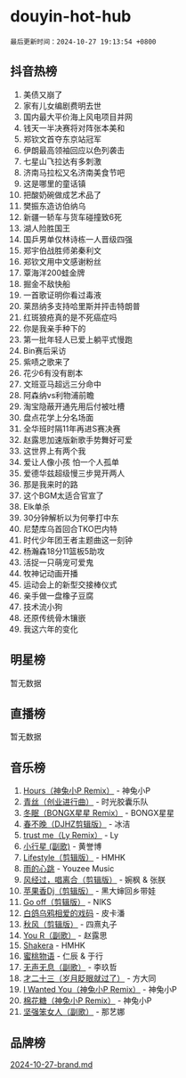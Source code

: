 # douyin-hot-hub

`最后更新时间：2024-10-27 19:13:54 +0800`

## 抖音热榜

1. 美债又崩了
1. 家有儿女编剧费明去世
1. 国内最大平价海上风电项目并网
1. 钱天一半决赛将对阵张本美和
1. 郑钦文首夺东京站冠军
1. 伊朗最高领袖回应以色列袭击
1. 七星山飞拉达有多刺激
1. 济南马拉松又名济南美食节吧
1. 这是哪里的童话镇
1. 把酸奶碗做成艺术品了
1. 樊振东造访伯纳乌
1. 新疆一轿车与货车碰撞致6死
1. 湖人险胜国王
1. 国乒男单仅林诗栋一人晋级四强
1. 郑宇伯战胜师弟秦利文
1. 郑钦文用中文感谢粉丝
1. 覃海洋200蛙金牌
1. 掘金不敌快船
1. 一首歌证明你看过毒液
1. 莱昂纳多支持哈里斯并抨击特朗普
1. 红斑狼疮真的是不死癌症吗
1. 你是我亲手种下的
1. 第一批年轻人已爱上躺平式慢跑
1. Bin赛后采访
1. 紫啧之歌来了
1. 花少6有没有剧本
1. 文班亚马超远三分命中
1. 阿森纳vs利物浦前瞻
1. 淘宝隐蔽开通先用后付被吐槽
1. 盘点花学上分名场面
1. 全华班时隔11年再进S赛决赛
1. 赵露思加速版新歌手势舞好可爱
1. 这世界上有两个我
1. 爱让人像小孩 怕一个人孤单
1. 爱德华兹超级慢三步晃开两人
1. 那是我来时的路
1. 这个BGM太适合官宣了
1. Elk单杀
1. 30分钟解析以为何拳打中东
1. 尼楚库乌首回合TKO巴内特
1. 时代少年团王者主题曲这一刻钟
1. 杨瀚森18分11篮板5助攻
1. 活捉一只萌宠可爱鬼
1. 牧神记动画开播
1. 运动会上的新型交接棒仪式
1. 亲手做一盘橡子豆腐
1. 技术流小狗
1. 还原传统骨木镶嵌
1. 我这六年的变化

## 明星榜

暂无数据

## 直播榜

暂无数据

## 音乐榜

1. [Hours（神兔小P Remix）](https://sf5-hl-cdn-tos.douyinstatic.com/obj/tos-cn-ve-2774/oUXHUn2Ui2yeCiTUvQNIdgAycsCBBCBytMlfZw) - 神兔小P
1. [青丝（创业进行曲）](https://sf5-hl-cdn-tos.douyinstatic.com/obj/tos-cn-ve-2774/ooYARJB5iBRNhCOkDsS3BAKW91CIMoQfwzwKLi) - 时光胶囊乐队
1. [冬眠（BONGX星星 Remix）](https://sf3-cdn-tos.douyinstatic.com/obj/tos-cn-ve-2774/oMCfFFoE3LwQ7agAgOIG4ieExqkeAsxNBEkLdz) - BONGX星星
1. [春不晚（DJHZ剪辑版）](https://sf5-hl-cdn-tos.douyinstatic.com/obj/tos-cn-ve-2774/osEZa7YZ6wNo9QDABgfGFaCQKRQTNafsBJDnKt) - 冰洁
1. [trust me（Ly Remix）](https://sf5-hl-cdn-tos.douyinstatic.com/obj/tos-cn-ve-2774/oUo1M8fz5AfmMSExABQQKFE0eCMWgsiccfqrMA) - Ly
1. [小行星 (副歌)](https://sf3-cdn-tos.douyinstatic.com/obj/tos-cn-ve-2774/oArWEvgkJwVsB0KMIw6iBsAoHAciIjJqzWeTQr) - 黄誉博
1. [Lifestyle（剪辑版）](https://sf5-hl-cdn-tos.douyinstatic.com/obj/tos-cn-ve-2774/owfqGgjwG3V5lCLaAIezFMeg3LtuKNBaZKgzPV) - HMHK
1. [雨的心跳](https://sf5-hl-cdn-tos.douyinstatic.com/obj/tos-cn-ve-2774/o0vI5NZuiJgxWIQQFhXO0RTrsiIAsBSiMIECz) - Youzee Music
1. [风经过，唱离合（剪辑版）](https://sf5-hl-cdn-tos.douyinstatic.com/obj/tos-cn-ve-2774/okllg5DG2MmUF3aiiDfBZx6ZLvfwOTtbCEAHyI) - 婉枫 & 张朕
1. [苹果香Dj（剪辑版）](https://sf5-hl-cdn-tos.douyinstatic.com/obj/tos-cn-ve-2774/oEeIEQbYGAOspCTRAIeYF4Ok8LgZ8NBaRe4ztR) - 黑大婶回乡带娃
1. [Go off（剪辑版）](https://sf5-hl-cdn-tos.douyinstatic.com/obj/tos-cn-ve-2774/oYLJZTCGnIQBt2BsMBCFksOEMnDQesCr2gfZ7N) - NIKS
1. [白鸽乌鸦相爱的戏码](https://sf5-hl-cdn-tos.douyinstatic.com/obj/tos-cn-ve-2774/oMVVEf6eDAOmFtNtCsEqKpIorBDM8Nkg6TZRqC) - 皮卡潘
1. [秋风（剪辑版）](https://sf3-cdn-tos.douyinstatic.com/obj/tos-cn-ve-2774/ocGaU84LfAfzMd2wbXdQFpCGhBiXg82JNMRRie) - 四熹丸子
1. [You R（副歌）](https://sf5-hl-cdn-tos.douyinstatic.com/obj/tos-cn-ve-2774/oc0MZn9aEfLkCFLIxKQQcgBjS9mBBuDttYPfZ1) - 赵露思
1. [Shakera](https://sf3-cdn-tos.douyinstatic.com/obj/tos-cn-ve-2774/ocKtEBgQ8FiQCBDf3nj9Z9gEGEQ4fAZDYEocLY) - HMHK
1. [蜜桃物语](https://sf6-cdn-tos.douyinstatic.com/obj/tos-cn-ve-2774/oIhOSCZtIACtYU4XQkngiW9kCBfVD1Fz9IYeqL) - 仁辰 & 于行
1. [无声无息（副歌）](https://sf5-hl-cdn-tos.douyinstatic.com/obj/tos-cn-ve-2774/osmzBBdYMBoz2NHW7AYiZEErnITswCiYzuA3Nf) - 李玖哲
1. [才二十三（岁月眨眼就过了）](https://sf5-hl-cdn-tos.douyinstatic.com/obj/tos-cn-ve-2774/oYAvkTrUXEBMWYUbL3nl8i01MJ5skiIZASC2H) - 方大同
1. [I Wanted You（神兔小P Remix）](https://sf5-hl-cdn-tos.douyinstatic.com/obj/tos-cn-ve-2774/o4CAubmDQdZeEkstFnCvKIMDag8D2BSBOjfNuh) - 神兔小P
1. [棉花糖（神兔小P Remix）](https://sf6-cdn-tos.douyinstatic.com/obj/tos-cn-ve-2774/o0pEDf1GaEfEYJ1FbgOAFCITQ1zeFD3kgBWGcG) - 神兔小P
1. [坚强笨女人（副歌）](https://sf5-hl-cdn-tos.douyinstatic.com/obj/tos-cn-ve-2774/ospNInQiZvGWyBVg5zkNsAMct5uJIg1CrZiPL) - 那艺娜

## 品牌榜

[2024-10-27-brand.md](2024-10-27-brand.md)
